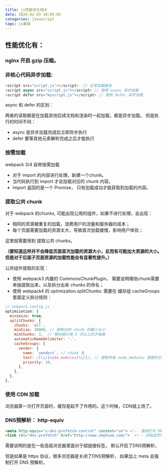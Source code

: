 ```yaml
---
title: js性能优化相关
date: 2020-02-03 18:05:05
categories: javascript
tags: js基础
---
```



## 性能优化有：

### nginx 开启 gzip 压缩。

### 非核心代码异步加载: 

```js
<script src="script.js"></script>  // 正常加载脚本
<script async src="script.js"></script> // 使用 async 异步加载
<script defer src="myscript.js"></script> // 使用 defer 异步加载
```

async 和 defer 的区别：

两者的读取都是在加载其他后续文档和渲染时一起加载，都是异步加载。
但是执行的时间不同：

- async 是异步加载完成后立即异步执行
- defer 要等其他元素解析完成之后才能执行

### 按需加载

webpack 3/4 自带按需加载

- 对于 import 的内容进行处理，新建一个chunk。
- 当代码执行到 import 才会加载对应的 chunk 内容。
- import 返回的是一个 Promise， 只有加载成功才能获取到加载的内容。

### 提取公共 chunk

对于 webpack 的chunks, 可能出现公用的组件，如果不进行处理，会出现：

- 相同的资源被重复的加载，浪费用户的流量和服务器的成本；
- 每个页面需要加载的资源太大，导致首次加载缓慢，影响用户体验；

这里就需要用到 提取公共 chunks。

**（要知道这样并不会降低页面首次加载的资源大小，反而有可能加大资源的大小。但是对于后面子页面资源的加载性能会有显著性提升。）**

公共组件提取的实现：

- 使用 webpack3 内置的 CommonsChunkPlugin， 需要说明哪些chunk需要单独提取出来，以及拆分出来 chunks 的命名；
- 使用 webpack4 的 optimization.splitChunks: 需要在 缓存组 cacheGroups 里面定义拆分规则：


```js
// webpack.config.js
optimization: {
  minimize: true,
  splitChunks: {
    chunks: 'all',
    minSize: 30000, // 提取出的 chunk 的最小大小
    minChunks: 3,  // 模块被引用 3 次以上的才抽离
    automaticNameDelimiter: '.', 
    cacheGroups: {
      vendor: {
        name: `vendors`, // chunk 名
        test: /[\\/]node_modules[\\/]/, // 提取所有 node_modules 里面的引用
        priority: 10, 
      },
    },
  },
},
```

### 使用 CDN 加载

浏览器第一次打开页面时，缓存是起不了作用的。这个时候，CDN就上场了。


### DNS预解析： http-equiv

```html
<meta http-equiv="x-dns-prefetch-control" content="on"> <!-- 强制打开 DNS 预解析 -->
<link rel="dns-prefetch" href="http://www.smyhvae.com/">  <!-- 对指定的域名（第三方资源）进行DNS预解析 -->
```

需要说明的是在一些高级浏览器里面对于超链接<a>标签， 默认开启了DNS预解析，

但是如果是 https 协议，很多浏览器是关闭了DNS预解析， 如果加上 meta 会强制打开 DNS 预解析。